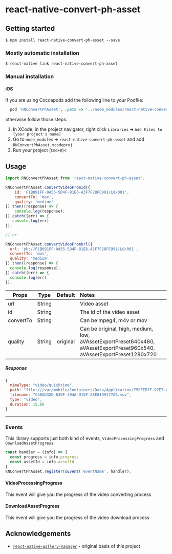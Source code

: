 
# react-native-convert-ph-asset

## Getting started

`$ npm install react-native-convert-ph-asset --save`

### Mostly automatic installation

`$ react-native link react-native-convert-ph-asset`

### Manual installation

#### iOS

If you are using Cocoapods add the following line to your Podfile:
```ruby
  pod 'RNConvertPhAsset', :path => '../node_modules/react-native-convert-ph-asset'
```

otherwise follow those steps:

1. In XCode, in the project navigator, right click `Libraries` ➜ `Add Files to [your project's name]`
2. Go to `node_modules` ➜ `react-native-convert-ph-asset` and add `RNConvertPhAsset.xcodeproj`
3. Run your project (`Cmd+R`)<

## Usage
```javascript
import RNConvertPhAsset from 'react-native-convert-ph-asset';

RNConvertPhAsset.convertVideoFromId({
	id: 'F1B091FF-0A55-5D4F-81E6-A3F7F28FC991/L0/001',
	convertTo: 'mov',
	quality: 'medium'
}).then((response) => {
	console.log(response);
}).catch((err) => {
   console.log(err)
});

// or

RNConvertPhAsset.convertVideoFromUrl({
  url: 'ph://F1B091FF-0A55-5D4F-81E6-A3F7F28FC991/L0/001',
  convertTo: 'mov',
  quality: 'medium'
}).then((response) => {
  console.log(response);
}).catch((err) => {
  console.log(err)
});
```

| Props        	| Type          	| Default | Notes  |
| ------------- 	|:-------------:	| :------:|:-----|
| url      		| String 			| | Video asset |
| id      		| String 			| | The id of the video asset | 
| convertTo      | String 	     	| |Can be mpeg4, m4v or mov |
| quality 		| String      	| original |Can be original, high, medium, low, aVAssetExportPreset640x480, aVAssetExportPreset960x540, aVAssetExportPreset1280x720 |

##### Response
```javascript
{
  mimeType: "video/quicktime",
  path: "file:///var/mobile/Containers/Data/Application/750FEB7F-97E7-49B7-87C2-6ADF301D189F/Documents/C56BC846-94D4-476A-BF33-7E62BC412F2B.mov",
  filename: "C38AD32D-839F-494A-915F-28E8199177A6.mov",
  type: "video",
  duration: 15.88
}
```

***

### Events

This library supports just both kind of events, `VideoProcessingProgress` and `DownloadAssetProgress`

```javascript
const handler = (info) => {
  const progress = info.progress
  const assetId = info.assetId
}
RNConvertPhAsset.registerToEvent('eventName', handler);
```


#### VideoProcessingProgress
This event will give you the progress of the video converting process

#### DownloadAssetProgress
This event will give you the progress of the video download process 

## Acknowledgements

- [`react-native-gallery-manager`](https://github.com/pentarex/react-native-gallery-manager) - original basis of this project
